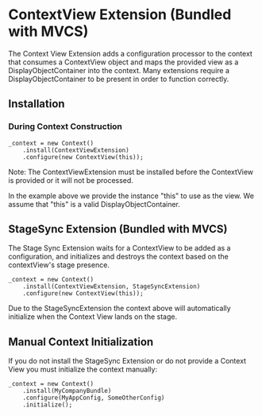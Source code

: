 # ContextView Extension (Bundled with MVCS)

The Context View Extension adds a configuration processor to the context that consumes a ContextView object and maps the provided view as a DisplayObjectContainer into the context. Many extensions require a DisplayObjectContainer to be present in order to function correctly.

## Installation

### During Context Construction

```as3
_context = new Context()
    .install(ContextViewExtension)
    .configure(new ContextView(this));
```

Note: The ContextViewExtension must be installed before the ContextView is provided or it will not be processed.

In the example above we provide the instance "this" to use as the view. We assume that "this" is a valid DisplayObjectContainer.

## StageSync Extension (Bundled with MVCS)

The Stage Sync Extension waits for a ContextView to be added as a configuration, and initializes and destroys the context based on the contextView's stage presence.

```as3
_context = new Context()
    .install(ContextViewExtension, StageSyncExtension)
    .configure(new ContextView(this));
```

Due to the StageSyncExtension the context above will automatically initialize when the Context View lands on the stage.

## Manual Context Initialization

If you do not install the StageSync Extension or do not provide a Context View you must initialize the context manually:

```as3
_context = new Context()
    .install(MyCompanyBundle)
    .configure(MyAppConfig, SomeOtherConfig)
    .initialize();
```
